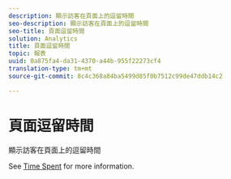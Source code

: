 ```yaml
---
description: 顯示訪客在頁面上的逗留時間
seo-description: 顯示訪客在頁面上的逗留時間
seo-title: 頁面逗留時間
solution: Analytics
title: 頁面逗留時間
topic: 報表
uuid: 0a875fa4-da31-4370-a44b-955f22273cf4
translation-type: tm+mt
source-git-commit: 8c4c368a84ba5499d85f0b7512c99de47ddb14c2

---
```



# 頁面逗留時間

顯示訪客在頁面上的逗留時間

See [Time Spent](/help/components/c-variables/c-metrics/metrics-time-spent.md) for more information.
